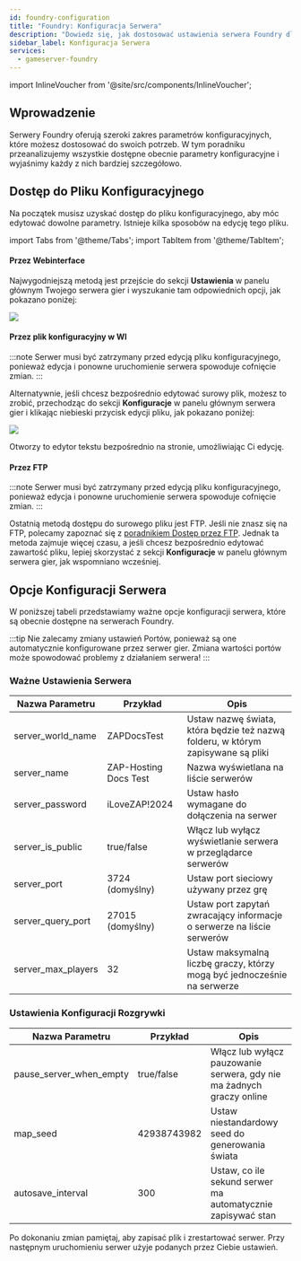 ```yaml
---
id: foundry-configuration
title: "Foundry: Konfiguracja Serwera"
description: "Dowiedz się, jak dostosować ustawienia serwera Foundry dla optymalnej rozgrywki i zarządzania serwerem → Sprawdź teraz"
sidebar_label: Konfiguracja Serwera
services:
  - gameserver-foundry
---
```


import InlineVoucher from '@site/src/components/InlineVoucher';

## Wprowadzenie

Serwery Foundry oferują szeroki zakres parametrów konfiguracyjnych, które możesz dostosować do swoich potrzeb. W tym poradniku przeanalizujemy wszystkie dostępne obecnie parametry konfiguracyjne i wyjaśnimy każdy z nich bardziej szczegółowo.

<InlineVoucher />

## Dostęp do Pliku Konfiguracyjnego

Na początek musisz uzyskać dostęp do pliku konfiguracyjnego, aby móc edytować dowolne parametry. Istnieje kilka sposobów na edycję tego pliku.

import Tabs from '@theme/Tabs';
import TabItem from '@theme/TabItem';

<Tabs>
<TabItem value="settings" label="Przez Webinterface" default>

#### Przez Webinterface

Najwygodniejszą metodą jest przejście do sekcji **Ustawienia** w panelu głównym Twojego serwera gier i wyszukanie tam odpowiednich opcji, jak pokazano poniżej:

![](https://screensaver01.zap-hosting.com/index.php/s/QDPzFgWRrfB49HB/preview)
</TabItem>

<TabItem value="configs" label="Przez plik konfiguracyjny w WI">

#### Przez plik konfiguracyjny w WI

:::note
Serwer musi być zatrzymany przed edycją pliku konfiguracyjnego, ponieważ edycja i ponowne uruchomienie serwera spowoduje cofnięcie zmian.
:::

Alternatywnie, jeśli chcesz bezpośrednio edytować surowy plik, możesz to zrobić, przechodząc do sekcji **Konfiguracje** w panelu głównym serwera gier i klikając niebieski przycisk edycji pliku, jak pokazano poniżej:

![](https://screensaver01.zap-hosting.com/index.php/s/64bAt9qCqHAdWXH/preview)

Otworzy to edytor tekstu bezpośrednio na stronie, umożliwiając Ci edycję.

</TabItem>

<TabItem value="ftp" label="Przez FTP">

#### Przez FTP

:::note
Serwer musi być zatrzymany przed edycją pliku konfiguracyjnego, ponieważ edycja i ponowne uruchomienie serwera spowoduje cofnięcie zmian.
:::

Ostatnią metodą dostępu do surowego pliku jest FTP. Jeśli nie znasz się na FTP, polecamy zapoznać się z [poradnikiem Dostęp przez FTP](gameserver-ftpaccess.md). Jednak ta metoda zajmuje więcej czasu, a jeśli chcesz bezpośrednio edytować zawartość pliku, lepiej skorzystać z sekcji **Konfiguracje** w panelu głównym serwera gier, jak wspomniano wcześniej.

</TabItem>
</Tabs>

## Opcje Konfiguracji Serwera

W poniższej tabeli przedstawiamy ważne opcje konfiguracji serwera, które są obecnie dostępne na serwerach Foundry.

:::tip
Nie zalecamy zmiany ustawień Portów, ponieważ są one automatycznie konfigurowane przez serwer gier. Zmiana wartości portów może spowodować problemy z działaniem serwera!
:::

### Ważne Ustawienia Serwera

| Nazwa Parametru    | Przykład                  | Opis                                                                                 |
| ------------------ | ------------------------- | ------------------------------------------------------------------------------------ | 
| server_world_name  | ZAPDocsTest               | Ustaw nazwę świata, która będzie też nazwą folderu, w którym zapisywane są pliki     |
| server_name        | ZAP-Hosting Docs Test     | Nazwa wyświetlana na liście serwerów                                               |
| server_password    | iLoveZAP!2024             | Ustaw hasło wymagane do dołączenia na serwer                                        |
| server_is_public   | true/false                | Włącz lub wyłącz wyświetlanie serwera w przeglądarce serwerów                       |
| server_port        | 3724 (domyślny)           | Ustaw port sieciowy używany przez grę                                              |
| server_query_port  | 27015 (domyślny)          | Ustaw port zapytań zwracający informacje o serwerze na liście serwerów              |
| server_max_players | 32                        | Ustaw maksymalną liczbę graczy, którzy mogą być jednocześnie na serwerze            |

### Ustawienia Konfiguracji Rozgrywki

| Nazwa Parametru          | Przykład     | Opis                                                                                 |
| ----------------------- | ----------- | ----------------------------------------------------------------------------------- | 
| pause_server_when_empty | true/false  | Włącz lub wyłącz pauzowanie serwera, gdy nie ma żadnych graczy online               |
| map_seed                | 42938743982 | Ustaw niestandardowy seed do generowania świata                                    |
| autosave_interval       | 300         | Ustaw, co ile sekund serwer ma automatycznie zapisywać stan                         |

Po dokonaniu zmian pamiętaj, aby zapisać plik i zrestartować serwer. Przy następnym uruchomieniu serwer użyje podanych przez Ciebie ustawień.

<InlineVoucher />